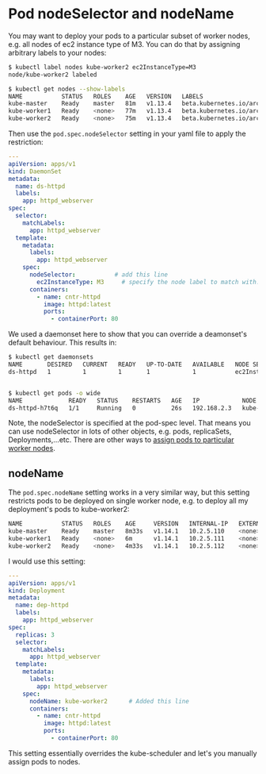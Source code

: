# Pod nodeSelector and nodeName

You may want to deploy your pods to a particular subset of worker nodes, e.g. all nodes of ec2 instance type of M3. You can do that by assigning arbitrary labels to your nodes:


```bash
$ kubectl label nodes kube-worker2 ec2InstanceType=M3
node/kube-worker2 labeled

$ kubectl get nodes --show-labels
NAME           STATUS   ROLES    AGE   VERSION   LABELS
kube-master    Ready    master   81m   v1.13.4   beta.kubernetes.io/arch=amd64,beta.kubernetes.io/os=linux,kubernetes.io/hostname=kube-master,node-role.kubernetes.io/master=
kube-worker1   Ready    <none>   77m   v1.13.4   beta.kubernetes.io/arch=amd64,beta.kubernetes.io/os=linux,kubernetes.io/hostname=kube-worker1
kube-worker2   Ready    <none>   75m   v1.13.4   beta.kubernetes.io/arch=amd64,beta.kubernetes.io/os=linux,ec2InstanceType=M3,kubernetes.io/hostname=kube-worker2

```

Then use the ``pod.spec.nodeSelector`` setting in your yaml file to apply the restriction:

```yaml
---
apiVersion: apps/v1
kind: DaemonSet
metadata:
  name: ds-httpd
  labels:
    app: httpd_webserver
spec:
  selector:
    matchLabels:
      app: httpd_webserver
  template:
    metadata:
      labels:
        app: httpd_webserver
    spec:
      nodeSelector:           # add this line
        ec2InstanceType: M3     # specify the node label to match with.
      containers:
        - name: cntr-httpd
          image: httpd:latest 
          ports:
            - containerPort: 80
```

We used a daemonset here to show that you can override a deamonset's default behaviour. This results in:


```bash
$ kubectl get daemonsets
NAME       DESIRED   CURRENT   READY   UP-TO-DATE   AVAILABLE   NODE SELECTOR        AGE
ds-httpd   1         1         1       1            1           ec2InstanceType=M3   22s


$ kubectl get pods -o wide
NAME             READY   STATUS    RESTARTS   AGE   IP            NODE           NOMINATED NODE   READINESS GATES
ds-httpd-h7t6q   1/1     Running   0          26s   192.168.2.3   kube-worker2   <none>           <none>
```

Note, the nodeSelector is specified at the pod-spec level. That means you can use nodeSelector in lots of other objects, e.g. pods, replicaSets, Deployments,...etc. There are other ways to [assign pods to particular worker nodes](https://kubernetes.io/docs/concepts/configuration/assign-pod-node/).



## nodeName

The ``pod.spec.nodeName`` setting works in a very similar way, but this setting restricts pods to be deployed on single worker node, e.g. to deploy all my deployment's pods to kube-worker2:

```bash
NAME           STATUS   ROLES    AGE     VERSION   INTERNAL-IP   EXTERNAL-IP   OS-IMAGE             KERNEL-VERSION      CONTAINER-RUNTIME
kube-master    Ready    master   8m33s   v1.14.1   10.2.5.110    <none>        Ubuntu 16.04.5 LTS   4.4.0-131-generic   docker://18.6.1
kube-worker1   Ready    <none>   6m      v1.14.1   10.2.5.111    <none>        Ubuntu 16.04.5 LTS   4.4.0-131-generic   docker://18.6.1
kube-worker2   Ready    <none>   4m33s   v1.14.1   10.2.5.112    <none>        Ubuntu 16.04.5 LTS   4.4.0-131-generic   docker://18.6.1
```

I would use this setting:

```yaml
---
apiVersion: apps/v1
kind: Deployment
metadata:
  name: dep-httpd
  labels:
    app: httpd_webserver
spec:
  replicas: 3
  selector:
    matchLabels:
      app: httpd_webserver
  template:
    metadata:
      labels:
        app: httpd_webserver
    spec:
      nodeName: kube-worker2      # Added this line
      containers:
        - name: cntr-httpd
          image: httpd:latest 
          ports:
            - containerPort: 80
```






This setting essentially overrides the kube-scheduler and let's you manually assign pods to nodes. 
